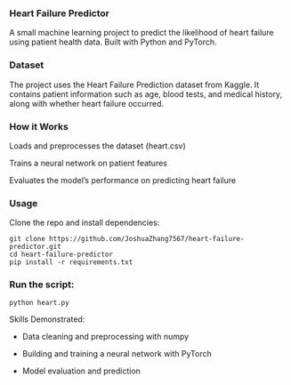 ### **Heart Failure Predictor**

A small machine learning project to predict the likelihood of heart failure using patient health data.
Built with Python and PyTorch.

### **Dataset**

The project uses the Heart Failure Prediction dataset from Kaggle.
It contains patient information such as age, blood tests, and medical history, along with whether heart failure occurred.

### **How it Works**

Loads and preprocesses the dataset (heart.csv)

Trains a neural network on patient features

Evaluates the model’s performance on predicting heart failure

### **Usage**

Clone the repo and install dependencies:
```
git clone https://github.com/JoshuaZhang7567/heart-failure-predictor.git
cd heart-failure-predictor
pip install -r requirements.txt
```

### **Run the script:**
```
python heart.py
```
Skills Demonstrated:

- Data cleaning and preprocessing with numpy

- Building and training a neural network with PyTorch

- Model evaluation and prediction
